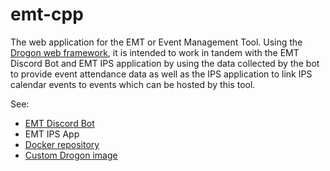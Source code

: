 # emt-cpp

The web application for the EMT or Event Management Tool. Using
the [Drogon web framework](https://github.com/an-tao/drogon), it is intended to work in tandem with the EMT Discord Bot
and EMT IPS application by using the data collected by the bot to provide event attendance data as well as the IPS
application to link IPS calendar events to events which can be hosted by this tool.

See:

- [EMT Discord Bot](https://github.com/elttuercas/emt-discord-bot)
- EMT IPS App
- [Docker repository](https://hub.docker.com/repository/docker/eltuercas/emt-cpp)
- [Custom Drogon image](https://hub.docker.com/repository/docker/eltuercas/drogon)
